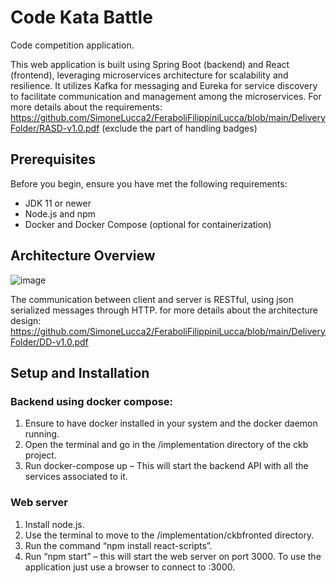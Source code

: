 # Code Kata Battle

Code competition application.

This web application is built using Spring Boot (backend) and React (frontend), leveraging microservices architecture for scalability and resilience. 
It utilizes Kafka for messaging and Eureka for service discovery to facilitate communication and management among the microservices.
For more details about the requirements: https://github.com/SimoneLucca2/FeraboliFilippiniLucca/blob/main/DeliveryFolder/RASD-v1.0.pdf
(exclude the part of handling badges)

## Prerequisites

Before you begin, ensure you have met the following requirements:
- JDK 11 or newer
- Node.js and npm
- Docker and Docker Compose (optional for containerization)

## Architecture Overview

![image](https://github.com/SimoneLucca2/FeraboliFilippiniLucca/assets/106387524/77db9cc5-d7e0-49cf-aa4d-acab7fa40504)

The communication between client and server is RESTful, using json serialized messages through HTTP.
for more details about the architecture design: https://github.com/SimoneLucca2/FeraboliFilippiniLucca/blob/main/DeliveryFolder/DD-v1.0.pdf

## Setup and Installation

### Backend using docker compose:
1.	Ensure to have docker installed in your system and the docker daemon running.
2.	Open the terminal and go in the /implementation directory of the ckb project.
3.	Run docker-compose up – This will start the backend API with all the services associated to it.

### Web server
1.	Install node.js.
2.	Use the terminal to move to the /implementation/ckbfronted directory.
3.	Run the command “npm install react-scripts”.
4.	Run “npm start” – this will start the web server on port 3000.
To use the application just use a browser to connect to <web server ip>:3000.
